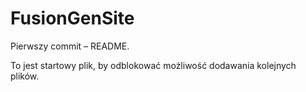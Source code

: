 # FusionGenSite

Pierwszy commit – README.

To jest startowy plik, by odblokować możliwość dodawania kolejnych plików.
